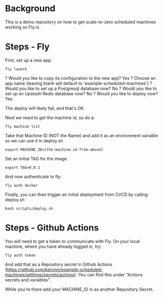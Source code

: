 # Background

This is a demo repository on how to get scale-to-zero scheduled machines working on Fly.io

# Steps - Fly

First, set up a new app:

```
fly launch
```

? Would you like to copy its configuration to the new app? Yes
? Choose an app name (leaving blank will default to 'example-scheduled-machines')
? Would you like to set up a Postgresql database now? No
? Would you like to set up an Upstash Redis database now? No
? Would you like to deploy now? Yes

The deploy will likely fail, and that's OK.

Next we need to get the machine id, so do a:

```
fly machine list
```

Take that Machine ID (NOT the Name) and add it as an environment variable so we can use it in deploy.sh

```
export MACHINE_ID=[the-machine-id-from-above]
```

Set an initial TAG for the image

```
export TAG=0.0.1
```

And now authenticate to fly:

```
fly auth docker
```

Finally, you can then trigger an initial deployment from CI/CD by calling deploy.sh

```
bash scripts/deploy.sh
```


# Steps - Github Actions

You will need to get a token to communicate with Fly. On your local machine, where you have already logged in, try:

```
fly auth token
```

And add that as a Repository secret in Github Actions (https://github.com/kelvinn/example-scheduled-machines/settings/secrets/actions). You can find this under "Actions secrets and variables".

While you're there add your MACHINE_ID in as another Repository Secret.
